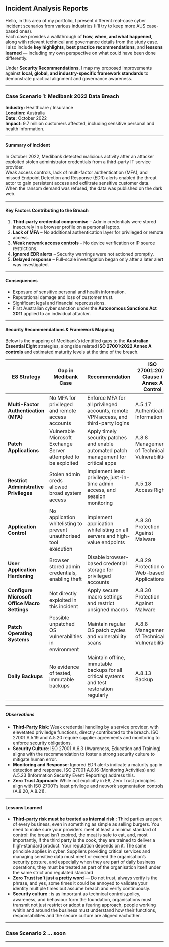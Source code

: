 ## Incident Analysis Reports

Hello, in this area of my portfolio, I present different real-case cyber incident scenarios from various industries (I'll try to keep more AUS case-based ones).  
Each case provides a walkthrough of **how, when, and what happened**, along with relevant technical and governance details from the study case.  
I also include **key highlights**, **best practice recommendations**, and **lessons learned** — including my own perspective on what could have been done differently.  

Under **Security Recommendations**, I map my proposed improvements against **local, global, and industry-specific framework standards** to demonstrate practical alignment and governance awareness.

---

### Case Scenario 1: Medibank 2022 Data Breach

**Industry:** Healthcare / Insurance  
**Location:** Australia  
**Date:** October 2022  
**Impact:** 9.7 million customers affected, including sensitive personal and health information.

---

#### Summary of Incident
In October 2022, Medibank detected malicious activity after an attacker exploited stolen administrator credentials from a third-party IT service provider.  
Weak access controls, lack of multi-factor authentication (MFA), and missed Endpoint Detection and Response (EDR) alerts enabled the threat actor to gain persistent access and exfiltrate sensitive customer data.  
When the ransom demand was refused, the data was published on the dark web.

---

#### Key Factors Contributing to the Breach
1. **Third-party credential compromise** – Admin credentials were stored insecurely in a browser profile on a personal laptop.  
2. **Lack of MFA** – No additional authentication layer for privileged or remote access.  
3. **Weak network access controls** – No device verification or IP source restrictions.  
4. **Ignored EDR alerts** – Security warnings were not actioned promptly.  
5. **Delayed response** – Full-scale investigation began only after a later alert was investigated.

---

#### Consequences
- Exposure of sensitive personal and health information.
- Reputational damage and loss of customer trust.
- Significant legal and financial repercussions.
- First Australian cyber sanction under the **Autonomous Sanctions Act 2011** applied to an individual attacker.

---

#### Security Recommendations & Framework Mapping

Below is the mapping of Medibank’s identified gaps to the **Australian Essential Eight** strategies, alongside related **ISO 27001:2022 Annex A controls** and estimated maturity levels at the time of the breach.

| **E8 Strategy** | **Gap in Medibank Case** | **Recommendation** | **ISO 27001:2022 Clause / Annex A Control** | **Estimated Maturity Level at Breach** | **Target Maturity Level** |
|----------------|--------------------------|--------------------|---------------------------------------------|---------------------------------------|---------------------------|
| **Multi-Factor Authentication (MFA)** | No MFA for privileged and remote access accounts | Enforce MFA for all privileged accounts, remote VPN access, and third-party logins | A.5.17 Authentication Information | 0 | 3 |
| **Patch Applications** | Vulnerable Microsoft Exchange Server attempted to be exploited | Apply timely security patches and enable automated patch management for critical apps | A.8.8 Management of Technical Vulnerabilities | 1 | 3 |
| **Restrict Administrative Privileges** | Stolen admin creds allowed broad system access | Implement least privilege, just-in-time admin access, and session monitoring | A.5.18 Access Rights | 1 | 3 |
| **Application Control** | No application whitelisting to prevent unauthorised tool execution | Implement application whitelisting on all servers and high-value endpoints | A.8.30 Protection Against Malware | 0 | 3 |
| **User Application Hardening** | Browser stored admin credentials, enabling theft | Disable browser-based credential storage for privileged accounts | A.8.29 Protection of Web-based Applications | 0 | 3 |
| **Configure Microsoft Office Macro Settings** | Not directly exploited in this incident | Apply secure macro settings and restrict unsigned macros | A.8.30 Protection Against Malware | 2 | 3 |
| **Patch Operating Systems** | Possible unpatched OS vulnerabilities in environment | Maintain regular OS patch cycles and vulnerability scans | A.8.8 Management of Technical Vulnerabilities | 2 | 3 |
| **Daily Backups** | No evidence of tested, immutable backups | Maintain offline, immutable backups for all critical systems and test restoration regularly | A.8.13 Backup | 1 | 3 |

---

##### Observations
- **Third-Party Risk**: Weak credential handling by a service provider, with elevetated priviledge functions, directly contributed to the breach. ISO 27001 A.5.19 and A.5.20 require supplier agreements and monitoring to enforce security obligations.  
- **Security Culture**: ISO 27001 A.6.3 (Awareness, Education and Training) aligns with the recommendation to foster a strong security culture to mitigate human error.  
- **Monitoring and Response**: Ignored EDR alerts indicate a maturity gap in detection and response. ISO 27001 A.8.16 (Monitoring Activities) and A.5.23 (Information Security Event Reporting) address this.  
- **Zero Trust Approach**: While not explicitly in E8, Zero Trust principles align with ISO 27001's least privilege and network segmentation controls (A.8.20, A.8.21).  

---


#### Lessons Learned
- **Third-party risk must be treated as internal risk** : Third parties are part of every business, even in something as simple as selling burgers. You need to make sure your providers meet at least a minimal standard of control: the bread isn’t expired, the meat is safe to eat, and, most importantly, if the third party is the cook, they are trained to deliver a high-standard product. Your reputation depends on it. The same principle applies in cyber. Suppliers providing critical services and managing sensitive data must meet or exceed the organisation’s security posture, and especially when they are part of daily business operations, they must be treated as part of the organisation itself under the same strict and regulated standard
- **Zero Trust isn’t just a pretty word** — Do not trust, always verify is the phrase, and yes, some times it could be annoyed to validate your identity multiple times but assume breach and verify continuously.  
- **Security culture** : is as important as technical controls,policy, awareness, and behaviour form the foundation, organisations must transmit not just restrict or adopt a fearing approach, people working whitin and around the business must understand how their functions, responsabilities and the secure culture are aligned eachother.

---
### Case Scenario 2 ... soon

---
